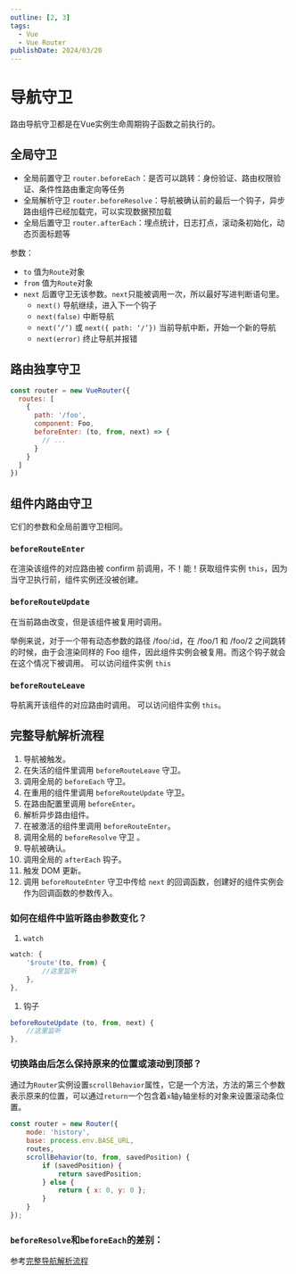 ```yaml
---
outline: [2, 3]
tags: 
  - Vue 
  - Vue Router
publishDate: 2024/03/20
---
```


# 导航守卫
路由导航守卫都是在Vue实例生命周期钩子函数之前执行的。

## 全局守卫
- 全局前置守卫 `router.beforeEach`：是否可以跳转：身份验证、路由权限验证、条件性路由重定向等任务
- 全局解析守卫 `router.beforeResolve`：导航被确认前的最后一个钩子，异步路由组件已经加载完，可以实现数据预加载
- 全局后置守卫 `router.afterEach`：埋点统计，日志打点，滚动条初始化，动态页面标题等

参数：

- `to` 值为`Route`对象
- `from` 值为`Route`对象
- `next` 后置守卫无该参数。`next`只能被调用一次，所以最好写进判断语句里。
    - `next()` 导航继续，进入下一个钩子
    - `next(false)` 中断导航
    - `next(’/’)` 或 `next({ path: ‘/’})` 当前导航中断，开始一个新的导航
    - `next(error)` 终止导航并报错

## 路由独享守卫

```js
const router = new VueRouter({
  routes: [
    {
      path: '/foo',
      component: Foo,
      beforeEnter: (to, from, next) => {
        // ...
      }
    }
  ]
})
```

## 组件内路由守卫

它们的参数和全局前置守卫相同。

### `beforeRouteEnter`

在渲染该组件的对应路由被 confirm 前调用，不！能！获取组件实例 `this`，因为当守卫执行前，组件实例还没被创建。

### `beforeRouteUpdate`

在当前路由改变，但是该组件被复用时调用。

举例来说，对于一个带有动态参数的路径 /foo/:id，在 /foo/1 和 /foo/2 之间跳转的时候，由于会渲染同样的 Foo 组件，因此组件实例会被复用。而这个钩子就会在这个情况下被调用。
可以访问组件实例 `this`

### `beforeRouteLeave`

导航离开该组件的对应路由时调用。
可以访问组件实例 `this`。

## 完整导航解析流程

1. 导航被触发。
2. 在失活的组件里调用 `beforeRouteLeave` 守卫。
3. 调用全局的 `beforeEach` 守卫。
4. 在重用的组件里调用 `beforeRouteUpdate` 守卫。
5. 在路由配置里调用 `beforeEnter`。
6. 解析异步路由组件。
7. 在被激活的组件里调用 `beforeRouteEnter`。
8. 调用全局的 `beforeResolve` 守卫 。
9. 导航被确认。
10. 调用全局的 `afterEach` 钩子。
11. 触发 DOM 更新。
12. 调用 `beforeRouteEnter` 守卫中传给 `next` 的回调函数，创建好的组件实例会作为回调函数的参数传入。

### 如何在组件中监听路由参数变化？

1. `watch`

```js
watch: {
    '$route'(to, from) {
        //这里监听
    },
},
```

1. 钩子

```js
beforeRouteUpdate (to, from, next) {
    //这里监听
},
```

### 切换路由后怎么保持原来的位置或滚动到顶部？

通过为`Router`实例设置`scrollBehavior`属性，它是一个方法，方法的第三个参数表示原来的位置，可以通过`return`一个包含着`x`轴`y`轴坐标的对象来设置滚动条位置。

```jsx
const router = new Router({
    mode: 'history',
    base: process.env.BASE_URL,
    routes,
    scrollBehavior(to, from, savedPosition) {
        if (savedPosition) {
            return savedPosition;
        } else {
            return { x: 0, y: 0 };
        }
    }
});
```

### `beforeResolve`和`beforeEach`的差别：

参考[完整导航解析流程](https://www.notion.so/e94c7f0334f049d49ee6ad5fc6c0dd49?pvs=21)